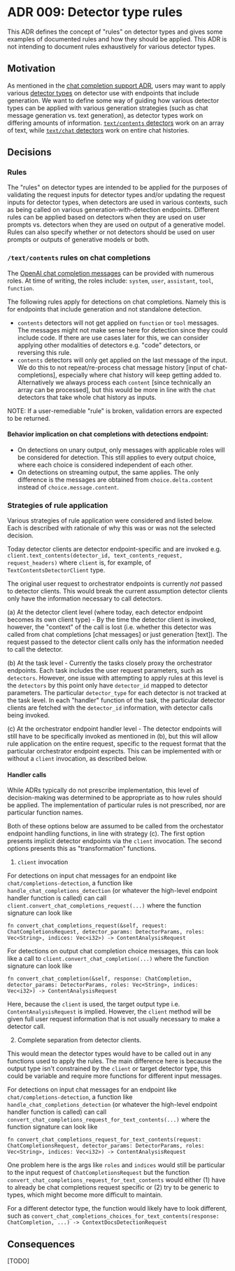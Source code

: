 # ADR 009: Detector type rules

This ADR defines the concept of "rules" on detector types and gives some examples of documented rules and how they should be applied. This ADR is not intending to document rules exhaustively for various detector types.

## Motivation

As mentioned in the [chat completion support ADR](./005-chat-completion-support.md), users may want to apply various [detector types](./006-detector-type.md) on detector use with endpoints that include generation. We want to define some way of guiding how various detector types can be applied with various generation strategies (such as chat message generation vs. text generation), as detector types work on differing amounts of information. [`text/contents` detectors](https://foundation-model-stack.github.io/fms-guardrails-orchestrator/?urls.primaryName=Detector+API#/Text/text_content_analysis_unary_handler) work on an array of text, while [`text/chat` detectors](https://foundation-model-stack.github.io/fms-guardrails-orchestrator/?urls.primaryName=Detector+API#/Text/chat_analysis_unary_handler_api_v1_text_chat_post) work on entire chat histories.

## Decisions

### Rules

The "rules" on detector types are intended to be applied for the purposes of validating the request inputs for detector types and/or updating the request inputs for detector types, when detectors are used in various contexts, such as being called on various generation-with-detection endpoints. Different rules can be applied based on detectors when they are used on user prompts vs. detectors when they are used on output of a generative model. Rules can also specify whether or not detectors should be used on user prompts or outputs of generative models or both.


### `/text/contents` rules on chat completions

The [OpenAI chat completion messages](https://platform.openai.com/docs/api-reference/chat/create) can be provided with numerous roles. At time of writing, the roles include: `system`, `user`, `assistant`, `tool`, `function`.

The following rules apply for detections on chat completions. Namely this is for endpoints that include generation and not standalone detection.

- `contents` detectors will not get applied on `function` or `tool` messages. The messages might not make sense here for detection since they could include code. If there are use cases later for this, we can consider applying other modalities of detectors e.g. "code" detectors, or reversing this rule.
- `contents` detectors will only get applied on the last message of the input. We do this to not repeat/re-process chat message history [input of chat-completions], especially where chat history will keep getting added to. Alternatively we always process each `content` [since technically an array can be processed], but this would be more in line with the `chat` detectors that take whole chat history as inputs.

NOTE: If a user-remediable "rule" is broken, validation errors are expected to be returned.

#### Behavior implication on chat completions with detections endpoint:
- On detections on unary output, only messages with applicable roles will be considered for detection. This still applies to every output choice, where each choice is considered independent of each other.
- On detections on streaming output, the same applies. The only difference is the messages are obtained from `choice.delta.content` instead of `choice.message.content`.


### Strategies of rule application

Various strategies of rule application were considered and listed below. Each is described with rationale of why this was or was not the selected decision.

Today detector clients are detector endpoint-specific and are invoked e.g. `client.text_contents(detector_id, text_contents_request, request_headers)` where `client` is, for example, of `TextContentsDetectorClient` type.

The original user request to orchestrator endpoints is currently _not_ passed to detector clients. This would break the current assumption detector clients only have the information necessary to call detectors.

(a) At the detector client level (where today, each detector endpoint becomes its own client type) - By the time the detector client is invoked, however, the "context" of the call is lost (i.e. whether this detector was called from chat completions [chat messages] or just generation [text]). The request passed to the detector client calls only has the information needed to call the detector.

(b) At the task level - Currently the tasks closely proxy the orchestrator endpoints. Each task includes the user request parameters, such as `detectors`. However, one issue with attempting to apply rules at this level is the `detectors` by this point only have `detector_id` mapped to detector parameters. The particular `detector_type` for each detector is not tracked at the task level. In each "handler" function of the task, the particular detector clients are fetched with the `detector_id` information, with detector calls being invoked.

(c) At the orchestrator endpoint handler level - The detector endpoints will still have to be specifically invoked as mentioned in (b), but this will allow rule application on the entire request, specific to the request format that the particular orchestrator endpoint expects. This can be implemented with or without a `client` invocation, as described below.

#### Handler calls

While ADRs typically do not prescribe implementation, this level of decision-making was determined to be appropriate as to how rules should be applied. The implementation of particular rules is not prescribed, nor are particular function names.

Both of these options below are assumed to be called from the orchestator endpoint handling functions, in line with strategy (c). The first option presents implicit detector endpoints via the `client` invocation. The second options presents this as "transformation" functions.

1. `client` invocation

For detections on input chat messages for an endpoint like `chat/completions-detection`, a function like `handle_chat_completions_detection` (or whatever the high-level endpoint handler function is called) can call `client.convert_chat_completions_request(...)` where the function signature can look like
```
fn convert_chat_completions_request(&self, request: ChatCompletionsRequest, detector_params: DetectorParams, roles: Vec<String>, indices: Vec<i32>) -> ContentAnalysisRequest
```

For detections on output chat completion choice messages, this can look like a call to `client.convert_chat_completion(...)` where the function signature can look like
```
fn convert_chat_completion(&self, response: ChatCompletion, detector_params: DetectorParams, roles: Vec<String>, indices: Vec<i32>) -> ContentAnalysisRequest
```

Here, because the `client` is used, the target output type i.e. `ContentAnalysisRequest` is implied. However, the `client` method will be given full user request information that is not usually necessary to make a detector call.


2. Complete separation from detector clients.

 This would mean the detector types would have to be called out in any functions used to apply the rules. The main difference here is because the output type isn't constrained by the `client` or target detector type, this could be variable and require more functions for different input messages.

 For detections on input chat messages for an endpoint like `chat/completions-detection`, a function like `handle_chat_completions_detection` (or whatever the high-level endpoint handler function is called) can call `convert_chat_completions_request_for_text_contents(...)` where the function signature can look like
```
fn convert_chat_completions_request_for_text_contents(request: ChatCompletionsRequest, detector_params: DetectorParams, roles: Vec<String>, indices: Vec<i32>) -> ContentAnalysisRequest
```

One problem here is the args like `roles` and `indices` would still be particular to the input request of `ChatCompletionsRequest` but the function `convert_chat_completions_request_for_text_contents` would either (1) have to already be chat completions request specific or (2) try to be generic to types, which might become more difficult to maintain.

For a different detector type, the function would likely have to look different, such as `convert_chat_completions_choices_for_text_contents(response: ChatCompletion, ...) -> ContextDocsDetectionRequest`


## Consequences

[TODO]
